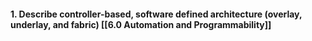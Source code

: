 #### 1. Describe controller-based, software defined architecture (overlay, underlay, and fabric) [[6.0 Automation and Programmability]]
